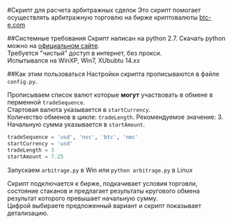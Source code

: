 #Скрипт для расчета арбитражных сделок
Это скрипт помогает осуществлять арбитражную торговлю на бирже криптовалюты [btc-e.com](https://btc-e.com)

##Системные требования
Скрипт написан на python 2.7. Скачать python можно на [официальном сайте](https://www.python.org/downloads/).  
Требуется "чистый" доступ в интернет, без прокси.  
Испытывался на WinXP, Win7, XUbubtu 14.xx

##Как этим пользоваться
Настройки скрипта прописываются в файле `config.py`.

Прописываем список валют которые **могут** участвовать в обмене в перменной `tradeSequence`.  
Стартовая валюта указывается в `startCurrency`.  
Количество обменов в цикле: `tradeLength`. Рекомендуемое значение: 3.  
Начальную сумма указывается в `startAmount`.
```python
tradeSequence = 'usd', 'nvc', 'btc', 'nmc'
startCurrency = 'usd'
tradeLength = 3
startAmount = 7.25
```

Запускаем `arbitrage.py` в Win или `python arbitrage.py` в Linux

Скрипт подключается к бирже, подкачивает условия торговли, состояние стаканов и предлагает результаты кругового обмена результат которого превышает начальную сумму.  
Цифрой выбираете предложенный вариант и скрипт показывает детализацию.